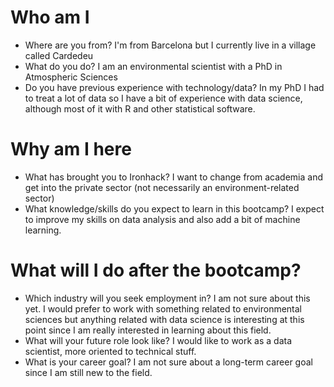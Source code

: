 # Who am I

* Where are you from? 
I'm from Barcelona but I currently live in a village called Cardedeu
* What do you do? 
I am an environmental scientist with a PhD in Atmospheric Sciences
* Do you have previous experience with technology/data?
In my PhD I had to treat a lot of data so I have a bit of experience with data science, although most of it with R and other statistical software.

# Why am I here

* What has brought you to Ironhack? 
I want to change from academia and get into the private sector (not necessarily an environment-related sector)
* What knowledge/skills do you expect to learn in this bootcamp? 
I expect to improve my skills on data analysis and also add a bit of machine learning.

# What will I do after the bootcamp?

* Which industry will you seek employment in? 
I am not sure about this yet. I would prefer to work with something related to environmental sciences but anything related 
with data science is interesting at this point since I am really interested in learning about this field.
* What will your future role look like?
I would like to work as a data scientist, more oriented to technical stuff.
* What is your career goal?
I am not sure about a long-term career goal since I am still new to the field.